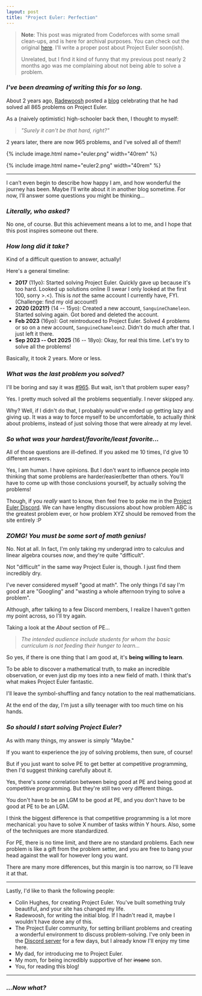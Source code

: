 ```yaml
---
layout: post
title: "Project Euler: Perfection"
---
```


> **Note**: This post was migrated from Codeforces with some small clean-ups, and is here for archival purposes. You can check out the original [here](https://codeforces.com/blog/entry/147687).
> I'll write a proper post about Project Euler soon(ish).
>
> Unrelated, but I find it kind of funny that my previous post nearly 2 months ago was me complaining about not being able to solve a problem.

### *I've been dreaming of writing this for so long.*

About 2 years ago, [Radewoosh](https://codeforces.com/profile/Radewoosh) posted a [blog](https://codeforces.com/blog/entry/122793) celebrating that he had solved all 865 problems on Project Euler.

As a (naively optimistic) high-schooler back then, I thought to myself:

> *"Surely it can't be that hard, right?"*

2 years later, there are now 965 problems, and I've solved all of them!!

{% include image.html name="euler.png" width="40rem" %}

{% include image.html name="euler2.png" width="40rem" %}

---

I can’t even begin to describe how happy I am, and how wonderful the journey has been. Maybe I’ll write about it in another blog sometime. For now, I’ll answer some questions you might be thinking...

### *Literally, who asked?*

No one, of course. But this achievement means a lot to me, and I hope that this post inspires someone out there.

### *How long did it take?*

Kind of a difficult question to answer, actually!

Here's a general timeline:

- **2017** (11yo): Started solving Project Euler. Quickly gave up because it's too hard. Looked up solutions online (I swear I only looked at the first 100, sorry >.<). This is *not* the same account I currently have, FYI. (Challenge: find my old account!)
- **2020 (2021?)** (14 -- 15yo): Created a new account, ``SanguineChameleon``. Started solving again. Got bored and deleted the account.
- **Feb 2023** (16yo): Got reintroduced to Project Euler. Solved 4 problems or so on a new account, ``SanguineChameleon2``. Didn't do much after that. I just left it there.
- **Sep 2023 -- Oct 2025** (16 -- 18yo): Okay, for real this time. Let's try to solve all the problems!

Basically, it took 2 years. More or less.

### *What was the last problem you solved?*

I'll be boring and say it was [#965](https://projecteuler.net/problem=965). But wait, isn't that problem super easy?

Yes. I pretty much solved all the problems sequentially. I never skipped any.

Why? Well, if I didn't do that, I probably would've ended up getting lazy and giving up. It was a way to force myself to be uncomfortable, to actually *think* about problems, instead of just solving those that were already at my level.

### *So what was your hardest/favorite/least favorite...*

All of those questions are ill-defined. If you asked me 10 times, I'd give 10 different answers.

Yes, I am human. I have opinions. But I don't want to influence people into thinking that some problems are harder/easier/better than others. You'll have to come up with those conclusions yourself, by actually solving the problems!

Though, if you *really* want to know, then feel free to poke me in the [Project Euler Discord](https://discord.gg/28bQcA7pQQ). We can have lengthy discussions about how problem ABC is the greatest problem ever, or how problem XYZ should be removed from the site entirely :P

### *ZOMG! You must be some sort of math genius!*

No. Not at all. In fact, I'm only taking my undergrad intro to calculus and linear algebra courses *now*, and they're quite "difficult".

Not "difficult" in the same way Project Euler is, though. I just find them incredibly dry.

I've never considered myself "good at math". The only things I'd say I'm good at are "Googling" and "wasting a whole afternoon trying to solve a problem".

Although, after talking to a few Discord members, I realize I haven't gotten my point across, so I'll try again.

Taking a look at the *About* section of PE...

> *The intended audience include students for whom the basic curriculum is not feeding their hunger to learn...*

So yes, if there is one thing that I am good at, it's **being willing to learn**.

To be able to discover a mathematical truth, to make an incredible observation, or even just dip my toes into a new field of math. I think that's what makes Project Euler fantastic.

I'll leave the symbol-shuffling and fancy notation to the real mathematicians.

At the end of the day, I'm just a silly teenager with too much time on his hands.

### *So should I start solving Project Euler?*

As with many things, my answer is simply "Maybe."

If you want to experience the joy of solving problems, then sure, of course!

But if you just want to solve PE to get better at competitive programming, then I'd suggest thinking carefully about it.

Yes, there's *some* correlation between being good at PE and being good at competitive programming. But they're still two very different things.

You don't have to be an LGM to be good at PE, and you don't have to be good at PE to be an LGM.

I think the biggest difference is that competitive programming is a lot more mechanical: you have to solve X number of tasks within Y hours. Also, some of the techniques are more standardized.

For PE, there is no time limit, and there are no standard problems. Each new problem is like a gift from the problem setter, and you are free to bang your head against the wall for however long you want.

There are many more differences, but this margin is too narrow, so I'll leave it at that.

---

Lastly, I'd like to thank the following people:

- Colin Hughes, for creating Project Euler. You've built something truly beautiful, and your site has changed my life.
- Radewoosh, for writing the initial blog. If I hadn't read it, maybe I wouldn't have done any of this.
- The Project Euler community, for setting brilliant problems and creating a wonderful environment to discuss problem-solving. I've only been in the [Discord server](https://discord.gg/28bQcA7pQQ) for a few days, but I already know I'll enjoy my time here.
- My dad, for introducing me to Project Euler.
- My mom, for being incredibly supportive of her ~~insane~~ son.
- You, for reading this blog!

---

### *...Now what?*
